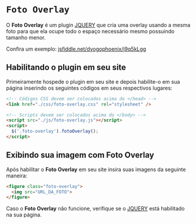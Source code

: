 # `Foto Overlay`
O <b>Foto Overlay</b> é um plugin [JQUERY](https://jquery.com/) que cria uma overlay usando a mesma foto para que ela ocupe todo o espaço necessário mesmo possuindo tamanho menor.

Confira um exemplo: [jsfiddle.net/dyogophoenix/j9q5kLgg](http://jsfiddle.net/dyogophoenix/j9q5kLgg)

## Habilitando o plugin em seu site
Primeiramente hospede o plugin em seu site e depois habilite-o em sua página inserindo os seguintes códigos em seus respectivos lugares:

```html
<!-- Códigos CSS devem ser colocados acima do </head> -->
<link href="./css/foto-overlay.css" rel="stylesheet" />

<!-- Scripts devem ser colocados acima do </body> -->
<script src="./js/foto-overlay.js"></script>
<script>
  $('.foto-overlay').fotoOverlay();
</script>
```

## Exibindo sua imagem com Foto Overlay
Após habilitar o <b>Foto Overlay</b> em seu site insira suas imagens da seguinte maneira:

```html
<figure class="foto-overlay">
  <img src="URL_DA_FOTO">
</figure>
```

Caso o <b>Foto Overlay</b> não funcione, verifique se o [JQUERY](https://jquery.com/) está habilitado na sua página.

